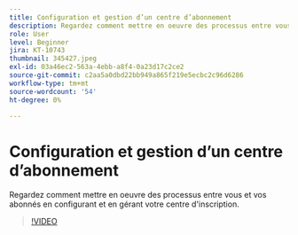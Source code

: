 ```yaml
---
title: Configuration et gestion d’un centre d’abonnement
description: Regardez comment mettre en oeuvre des processus entre vous et vos abonnés en configurant et en gérant votre centre d'inscription.
role: User
level: Beginner
jira: KT-10743
thumbnail: 345427.jpeg
exl-id: 03a46ec2-563a-4ebb-a8f4-0a23d17c2ce2
source-git-commit: c2aa5a0dbd22bb949a865f219e5ecbc2c96d6286
workflow-type: tm+mt
source-wordcount: '54'
ht-degree: 0%

---
```


# Configuration et gestion d’un centre d’abonnement

Regardez comment mettre en oeuvre des processus entre vous et vos abonnés en configurant et en gérant votre centre d&#39;inscription.

>[!VIDEO](https://video.tv.adobe.com/v/345427/?quality=12&learn=on)
